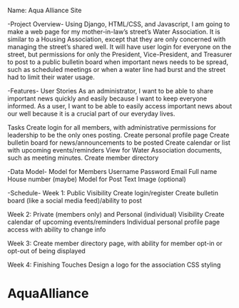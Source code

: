 Name: Aqua Alliance Site

-Project Overview-
Using Django, HTML/CSS, and Javascript, I am going to make a web page for my mother-in-law’s street’s Water Association. It is similar to a Housing Association, except that they are only concerned with managing the street’s shared well. It will have user login for everyone on the street, but permissions for only the President, Vice-President, and Treasurer to post to a public bulletin board when important news needs to be spread, such as scheduled meetings or when a water line had burst and the street had to limit their water usage.


-Features-
User Stories
As an administrator, I want to be able to share important news quickly and easily because I want to keep everyone informed.
As a user, I want to be able to easily access important news about our well because it is a crucial part of our everyday lives.

Tasks
Create login for all members, with administrative permissions for leadership to be the only ones posting.
Create personal profile page 
Create bulletin board for news/announcements to be posted
Create calendar or list with upcoming events/reminders
View for Water Association documents, such as meeting minutes.
Create member directory


-Data Model- 
Model for Members
Username
Password
Email
Full name
House number (maybe)
Model for Post 
Text
Image (optional)


-Schedule- 
Week 1: Public Visibility
    Create login/register
    Create bulletin board (like a social media feed)/ability to post


Week 2: Private (members only) and Personal (individual) Visibility
    Create calendar of upcoming events/reminders
    Individual personal profile page access with ability to change info

Week 3:
    Create member directory page, with ability for member opt-in or opt-out of being displayed

Week 4: Finishing Touches
    Design a logo for the association
    CSS styling
# AquaAlliance
